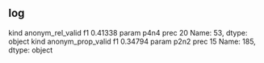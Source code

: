 ## log

kind     anonym_rel_valid
f1                0.41338
param                p4n4
prec                   20
Name: 53, dtype: object
kind     anonym_prop_valid
f1                 0.34794
param                 p2n2
prec                    15
Name: 185, dtype: object
